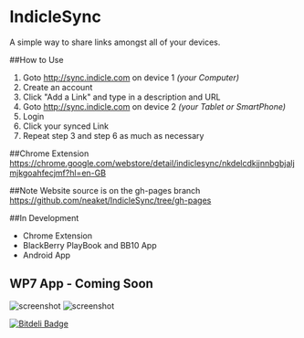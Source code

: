 IndicleSync
========
A simple way to share links amongst all of your devices.

##How to Use
1. Goto http://sync.indicle.com on device 1 _(your Computer)_
2. Create an account
3. Click "Add a Link" and type in a description and URL
4. Goto http://sync.indicle.com on device 2 _(your Tablet or SmartPhone)_
5. Login 
6. Click your synced Link
7. Repeat step 3 and step 6 as much as necessary

##Chrome Extension
https://chrome.google.com/webstore/detail/indiclesync/nkdelcdkjjnnbgbjaljmjkgoahfecjmf?hl=en-GB

##Note
Website source is on the gh-pages branch
https://github.com/neaket/IndicleSync/tree/gh-pages

##In Development
- Chrome Extension
- BlackBerry PlayBook and BB10 App
- Android App


## WP7 App - Coming Soon
![screenshot](http://sync.indicle.com/screenshots/LoginScreenshot.png)
![screenshot](http://sync.indicle.com/screenshots/Links.png)





[![Bitdeli Badge](https://d2weczhvl823v0.cloudfront.net/neaket/IndicleSync/trend.png)](https://bitdeli.com/free "Bitdeli Badge")

